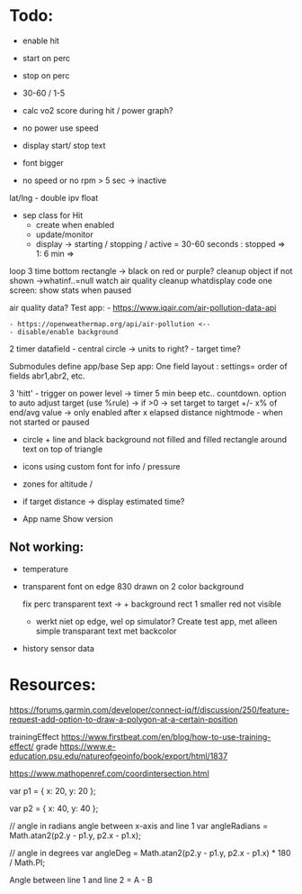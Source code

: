 # Todo:
- enable hit
- start on perc
- stop on perc 
- 30-60 / 1-5

- calc vo2 score during hit / power graph?
- no power use speed
- display start/ stop text
- font bigger
- no speed or no rpm > 5 sec -> inactive

    
lat/lng - double ipv float

- sep class for Hit   
  - create when enabled
  - update/monitor 
  - display -> starting / stopping / active = 30-60 seconds : stopped => 1: 6 min => 

loop 3 time bottom rectangle -> black on red or purple?
cleanup object if not shown ->whatinf..=null
watch air quality
cleanup whatdisplay code
one screen: show stats when paused

air quality data?
Test app:
    - https://www.iqair.com/air-pollution-data-api

    - https://openweathermap.org/api/air-pollution <--
    - disable/enable background
    
2 timer datafield
    - central circle -> units to right?
    - target time?

Submodules define app/base
    Sep app: One field layout : settings= order of fields abr1,abr2, etc.

3 'hitt' - trigger on power level -> timer 5 min beep etc.. countdown.
option to auto adjust target (use %rule)
    -> if >0 -> set target to target +/- x% of end/avg value
    -> only enabled after x elapsed distance
nightmode - when not started or paused
- circle + line and black background not filled and filled rectangle around text on top of triangle
- icons using custom font for info / pressure 
- zones for altitude / 
- if target distance -> display estimated time?

- App name Show version 




## Not working:
 - temperature
 - transparent font on edge 830 drawn on 2 color background

    fix perc transparent text -> + background rect 1 smaller red not visible
    - werkt niet op edge, wel op simulator?
    Create test app, met alleen simple transparant text met backcolor
    
- history sensor data


# Resources:

https://forums.garmin.com/developer/connect-iq/f/discussion/250/feature-request-add-option-to-draw-a-polygon-at-a-certain-position

trainingEffect  https://www.firstbeat.com/en/blog/how-to-use-training-effect/
grade https://www.e-education.psu.edu/natureofgeoinfo/book/export/html/1837


https://www.mathopenref.com/coordintersection.html

var p1 = {
	x: 20,
	y: 20
};

var p2 = {
	x: 40,
	y: 40
};

// angle in radians angle between x-axis and line 1
var angleRadians = Math.atan2(p2.y - p1.y, p2.x - p1.x);

// angle in degrees
var angleDeg = Math.atan2(p2.y - p1.y, p2.x - p1.x) * 180 / Math.PI;

Angle between line 1 and line 2 = A - B

